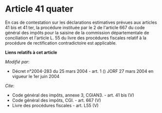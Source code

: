 # Article 41 quater

En cas de contestation sur les déclarations estimatives prévues aux articles 41 bis et 41 ter, la procédure instituée par le
2 de l'article 667 du code général des impôts pour la saisine de la commission départementale de conciliation et l'article L.
55 du livre des procédures fiscales relatif à la procédure de rectification contradictoire est applicable.

**Liens relatifs à cet article**

_Modifié par_:

  - Décret n°2004-283 du 25 mars 2004 - art. 1 () JORF 27 mars 2004 en vigueur le 1er juin 2004

_Cite_:

  - Code général des impôts, annexe 3, CGIAN3. - art. 41 bis (V)
  - Code général des impôts, CGI. - art. 667 (V)
  - Livre des procédures fiscales - art. L55 (V)
